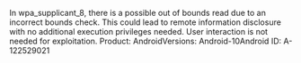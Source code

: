In wpa_supplicant_8, there is a possible out of bounds read due to an incorrect bounds check. This could lead to remote information disclosure with no additional execution privileges needed. User interaction is not needed for exploitation. Product: AndroidVersions: Android-10Android ID: A-122529021